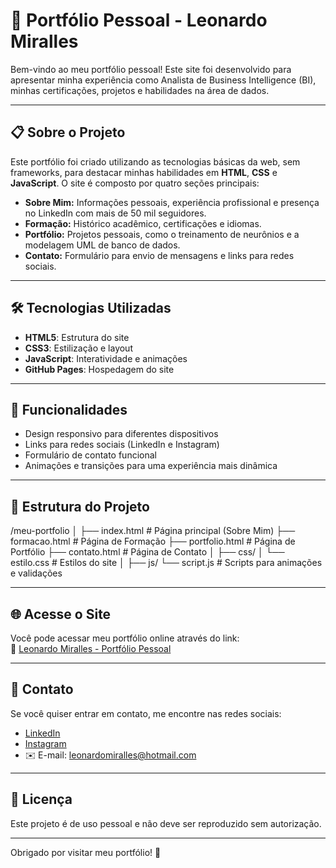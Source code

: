 # 💼 Portfólio Pessoal - Leonardo Miralles

Bem-vindo ao meu portfólio pessoal! Este site foi desenvolvido para apresentar minha experiência como Analista de Business Intelligence (BI), minhas certificações, projetos e habilidades na área de dados. 

---

## 📋 Sobre o Projeto

Este portfólio foi criado utilizando as tecnologias básicas da web, sem frameworks, para destacar minhas habilidades em **HTML**, **CSS** e **JavaScript**. O site é composto por quatro seções principais:

- **Sobre Mim:** Informações pessoais, experiência profissional e presença no LinkedIn com mais de 50 mil seguidores.
- **Formação:** Histórico acadêmico, certificações e idiomas.
- **Portfólio:** Projetos pessoais, como o treinamento de neurônios e a modelagem UML de banco de dados.
- **Contato:** Formulário para envio de mensagens e links para redes sociais.

---

## 🛠️ Tecnologias Utilizadas

- **HTML5**: Estrutura do site
- **CSS3**: Estilização e layout
- **JavaScript**: Interatividade e animações
- **GitHub Pages**: Hospedagem do site

---

## 🚀 Funcionalidades

- Design responsivo para diferentes dispositivos
- Links para redes sociais (LinkedIn e Instagram)
- Formulário de contato funcional
- Animações e transições para uma experiência mais dinâmica

---

## 📂 Estrutura do Projeto
/meu-portfolio
│
├── index.html # Página principal (Sobre Mim)
├── formacao.html # Página de Formação
├── portfolio.html # Página de Portfólio
├── contato.html # Página de Contato
│
├── css/
│ └── estilo.css # Estilos do site
│
├── js/
└── script.js # Scripts para animações e validações

---

## 🌐 Acesse o Site

Você pode acessar meu portfólio online através do link:  
🔗 [Leonardo Miralles - Portfólio Pessoal](https://sellarim.github.io/meu-portfolio/)

---

## 📧 Contato

Se você quiser entrar em contato, me encontre nas redes sociais:

- [LinkedIn](https://linkedin.com/in/leo-miralles)
- [Instagram](https://instagram.com/seuinstagram)
- ✉️ E-mail: leonardomiralles@hotmail.com

---

## 📝 Licença

Este projeto é de uso pessoal e não deve ser reproduzido sem autorização.

---

Obrigado por visitar meu portfólio! 🚀
